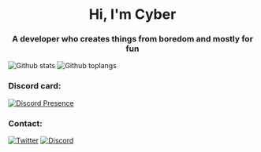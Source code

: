 <h1 align="center">Hi, I'm Cyber</h1>
<h3 align="center">A developer who creates things from boredom and mostly for fun</h3>

![Github stats](https://github-readme-stats.vercel.app/api/?username=CyberL1) ![Github toplangs](https://github-readme-stats.vercel.app/api/top-langs/?username=CyberL1&layout=compact)

### Discord card:

[![Discord Presence](https://lanyard-profile-readme.vercel.app/api/682572949219180547)](https://discord.com/users/682572949219180547)

### Contact:  

[![Twitter](https://img.shields.io/badge/Twitter-1DA1F2?style=for-the-badge&logo=twitter&logoColor=white)](https://twitter.com/CyberL1nx)
[![Discord](https://img.shields.io/badge/Discord-7289DA?style=for-the-badge&logo=discord&logoColor=white)](https://discord.com/users/682572949219180547)
